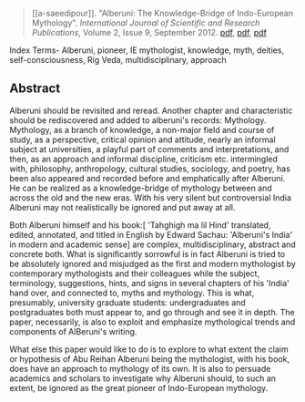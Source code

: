 > [[a-saeedipour]]. "Alberuni: The Knowledge-Bridge of Indo-European Mythology". *International Journal of Scientific and Research Publications*, Volume 2, Issue 9, September 2012. [pdf](http://www.ijsrp.org/research-paper-0912.php?rp=P09210), [pdf](http://www.ijsrp.org/research-paper-0912/ijsrp-p0993.pdf), [pdf](a/a-saeedipour2012d.pdf)

Index Terms- Alberuni, pioneer, IE mythologist, knowledge, myth, deities, self-consciousness, Rig Veda, multidisciplinary, approach


## Abstract
Alberuni should be revisited and reread. Another chapter and characteristic should be rediscovered and added to alberuni's records: Mythology. Mythology, as a branch of knowledge, a non-major field and course of study, as a perspective, critical opinion and attitude, nearly an informal subject at universities, a playful part of comments and interpretations, and then, as an approach and informal discipline, criticism etc. intermingled with, philosophy, anthropology, cultural studies, sociology, and poetry, has been also appeared and recorded before and emphatically after Alberuni. He can be realized as a knowledge-bridge of mythology between and across the old and the new eras. With his very silent but controversial India Alberuni may not realistically be ignored and put away at all.

Both Alberuni himself and his book:[ 'Tahghigh ma lil Hind' translated, edited, annotated, and titled in English by Edward Sachau: 'Alberuni's India' in modern and academic sense] are complex, multidisciplinary, abstract and concrete both. What is significantly sorrowful is in fact Alberuni is tried to be absolutely ignored and misjudged as the first and modern mythologist by contemporary mythologists and their colleagues while the subject, terminology, suggestions, hints, and signs in several chapters of his 'India' hand over, and connected to, myths and mythology. This is what, presumably, university graduate students: undergraduates and postgraduates both must appear to, and go through and see it in depth. The paper, necessarily, is also to exploit and emphasize mythological trends and components of AlBeruni's writing.

What else this paper would like to do is to explore to what extent the claim or hypothesis of Abu Reihan Alberuni being the mythologist, with his book, does have an approach to mythology of its own. It is also to persuade academics and scholars to investigate why Alberuni should, to such an extent, be ignored as the great pioneer of Indo-European mythology.
